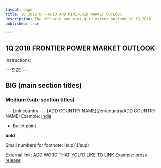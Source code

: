```yaml
---
layout: page
title: 1Q 2018 OFF-GRID AND MINI-GRID MARKET OUTLOOK
description: The off-grid and mini-grid market outlook of 1Q 2018
published: true

---
```


## 1Q 2018 FRONTIER POWER MARKET OUTLOOK



Instructions:

---SIZE ---
## BIG (main section titles)
### Medium (sub-section titles)

--- Link country ---
[ADD COUNTRY NAME](/en/country/ADD COUNTRY NAME)
Example: [India](/en/country/India)

* Bullet point

**bold**

Small numbers for footnote: (sup)1(/sup)

External link: <a href="ADD FULL LINK">ADD WORD THAT YOU'D LIKE TO LINK</a>
Example: <a href="https://www.plugintheworld.com/mobisol/2017/09/25/mobisol-gears-up-for-growth-with-eight-digit-us-dollar-spv-financing/">press release</a>

